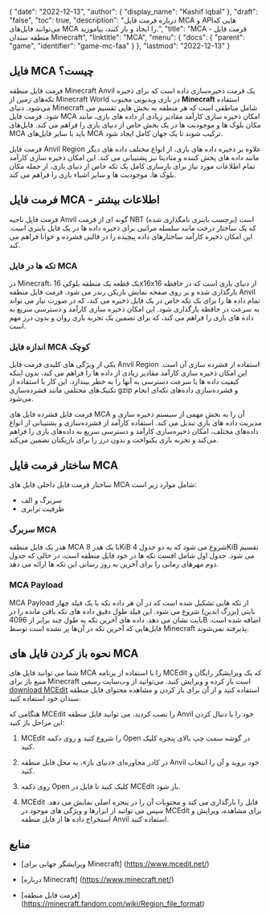 {
  "date": "2022-12-13",
  "author": {
    "display_name": "Kashif Iqbal"
},
  "draft": "false",
  "toc": true,
  "description": "درباره فرمت فایل MCA و APIهایی که می‌توانند فایل‌های MCA را ایجاد و باز کنند، بیاموزید.",
  "title": "MCA - فرمت فایل منطقه سندان Minecraft",
  "linktitle": "MCA",
  "menu": {
    "docs": {
      "parent": "game",
      "identifier": "game-mc-faa"
}
},
  "lastmod": "2022-12-13"
}

## فایل MCA چیست؟

فرمت فایل منطقه Minecraft Anvil یک فرمت ذخیره‌سازی داده است که برای ذخیره تکه‌های زمین از Minecraft World در بازی ویدیویی محبوب **Minecraft** استفاده می‌شود. دنیای Minecraft شامل مناطقی است که هر منطقه به بخش هایی تقسیم می شود. فرمت فایل MCA امکان ذخیره سازی کارآمد مقادیر زیادی از داده های بازی، مانند مکان بلوک ها و موجودیت ها در یک بخش خاص از دنیای بازی را فراهم می کند. فایل‌های MCA باید با سایر فایل‌های MCA ترکیب شوند تا یک جهان کامل ایجاد شود.

فرمت فایل Anvil Region علاوه بر ذخیره داده های بازی، از انواع مختلف داده های دیگر مانند داده های پخش کننده و متادیتا نیز پشتیبانی می کند. این امکان ذخیره سازی کارآمد تمام اطلاعات مورد نیاز برای بازسازی کامل یک تکه خاص از دنیای بازی، از جمله مکان بلوک ها، موجودیت ها و سایر اشیاء بازی را فراهم می کند.

## فرمت فایل MCA - اطلاعات بیشتر

فرمت فایل ناحیه Anvil گونه ای از فرمت NBT (برچسب باینری نامگذاری شده) است که یک ساختار درخت مانند سلسله مراتبی برای ذخیره داده ها در یک فایل باینری است. این امکان ذخیره کارآمد ساختارهای داده پیچیده را در قالبی فشرده و خوانا فراهم می کند.

### تکه ها در فایل MCA

در Minecraft، یک قطعه یک منطقه بلوکی 16x16x16 از دنیای بازی است که در حافظه بارگذاری شده و بر روی صفحه نمایش بازیکن رندر می شود. فرمت فایل منطقه Anvil تمام داده ها را برای یک تکه خاص در یک فایل ذخیره می کند، که در صورت نیاز می تواند به سرعت در حافظه بارگذاری شود. این امکان ذخیره سازی کارآمد و دسترسی سریع به داده های بازی را فراهم می کند، که برای تضمین یک تجربه بازی روان و بدون درز مهم است.

### اندازه فایل MCA کوچک

یکی از ویژگی های کلیدی فرمت فایل Anvil Region استفاده از فشرده سازی آن است. این امکان ذخیره سازی کارآمد مقادیر زیادی از داده ها را فراهم می کند، بدون اینکه کیفیت داده ها یا سرعت دسترسی به آنها را به خطر بیندازد. این کار با استفاده از تکنیک‌های مختلفی مانند فشرده‌سازی gzip و فشرده‌سازی داده‌های تکه‌ای انجام می‌شود.

فرمت فایل فشرده فایل های MCA آن را به بخش مهمی از سیستم ذخیره سازی و مدیریت داده های بازی تبدیل می کند. استفاده کارآمد از فشرده‌سازی و پشتیبانی از انواع داده‌های مختلف، امکان ذخیره‌سازی کارآمد و دسترسی سریع به داده‌های بازی را فراهم می‌کند و تجربه بازی یکنواخت و بدون درز را برای بازیکنان تضمین می‌کند.

## ساختار فرمت فایل MCA

ساختار فرمت فایل داخلی فایل های MCA شامل موارد زیر است:
 * سربرگ و الف
 * ظرفیت ترابری

### سربرگ MCA

هدر یک فایل منطقه MCA با یک هدر 8KiB شروع می شود که به دو جدول 4KiB تقسیم می شود. جدول اول شامل افست تکه ها در خود فایل منطقه است، در حالی که جدول دوم مهرهای زمانی را برای آخرین به روز رسانی این تکه ها ارائه می دهد.

### MCA Payload

MCA Payload از تکه هایی تشکیل شده است که در آن هر داده تکه با یک فیلد چهار بایتی (بزرگ اندین) شروع می شود. این فیلد طول دقیق داده های تکه باقی مانده را در بایت نشان می دهد. داده های آخرین تکه به طول چند برابر از 4096B اضافه شده است. فایل‌هایی که آخرین تکه در آن‌ها پر نشده است توسط Minecraft پذیرفته نمی‌شوند.

## نحوه باز کردن فایل های MCA

شما می توانید فایل های MCA را با استفاده از برنامه MCEdit که یک ویرایشگر رایگان و منبع باز برای Minecraft است باز کرده و ویرایش کنید. می‌توانید از وب‌سایت رسمی [download MCEdit](https://www.mcedit.net/) استفاده کنید و از آن برای باز کردن و مشاهده محتوای فایل منطقه سندان خود استفاده کنید.

هنگامی که MCEdit را نصب کردید، می توانید فایل منطقه Anvil خود را با دنبال کردن این مراحل باز کنید:

 1. MCEdit را شروع کنید و روی دکمه Open در گوشه سمت چپ بالای پنجره کلیک کنید.

 1. در کادر محاوره‌ای «دنیای باز»، به محل فایل منطقه Anvil خود بروید و آن را انتخاب کنید.

 1. روی دکمه Open کلیک کنید تا فایل در MCEdit باز شود.

 1. MCEdit فایل را بارگذاری می کند و محتویات آن را در پنجره اصلی نمایش می دهد. سپس می توانید از ابزارها و ویژگی های موجود در MCEdit برای مشاهده، ویرایش و استخراج داده ها از فایل منطقه Anvil استفاده کنید.

## منابع

* [ویرایشگر جهانی برای Minecraft] (https://www.mcedit.net/)

* [درباره Minecraft] (https://www.minecraft.net/)

* [فرمت فایل منطقه] (https://minecraft.fandom.com/wiki/Region_file_format)


